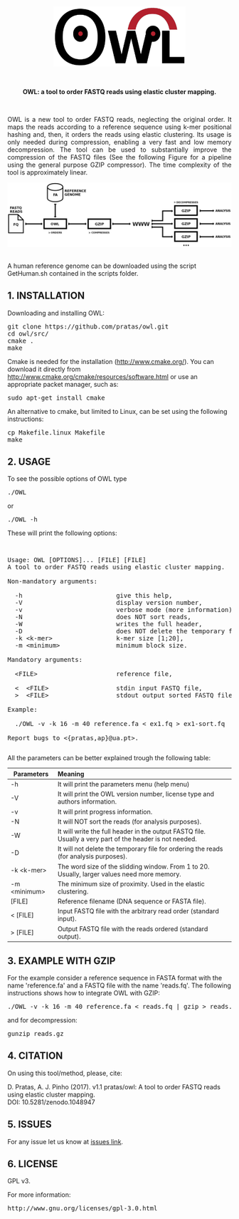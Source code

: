 <p align="center"><img src="imgs/logo.png"
alt="OWL" width="298" border="0" /></p>
<br>

<p align="center"><b>OWL: a tool to order FASTQ reads using elastic cluster mapping.</b></p></br>
<p align="justify">
OWL is a new tool to order FASTQ reads, neglecting the original order. It maps the reads according to a reference sequence using k-mer positional hashing and, then, it orders the reads using elastic clustering. Its usage is only needed during compression, enabling a very fast and low memory decompression. The tool can be used to substantially improve the compression of the FASTQ files (See the following Figure for a pipeline using the general purpose GZIP compressor). The time complexity of the tool is approximately linear.<br></p>
<p align="center"><img src="imgs/description.png"
alt="OWL" width="670" border="0" /></p>
<br>
A human reference genome can be downloaded using the script GetHuman.sh contained in the scripts folder.


## 1. INSTALLATION ##

Downloading and installing OWL:
<pre>
git clone https://github.com/pratas/owl.git
cd owl/src/
cmake .
make
</pre>

Cmake is needed for the installation (http://www.cmake.org/). You can download it directly from http://www.cmake.org/cmake/resources/software.html or use an appropriate packet manager, such as:
<pre>
sudo apt-get install cmake
</pre>
An alternative to cmake, but limited to Linux, can be set using the following instructions:
<pre>
cp Makefile.linux Makefile
make
</pre>

## 2. USAGE ##

To see the possible options of OWL type
<pre>
./OWL
</pre>
or
<pre>
./OWL -h
</pre>
These will print the following options:
<pre>
<p>
Usage: OWL [OPTIONS]... [FILE] [FILE]                                    
A tool to order FASTQ reads using elastic cluster mapping.                        
                                                                         
Non-mandatory arguments:                                                 
                                                                         
  -h                         give this help,                             
  -V                         display version number,                     
  -v                         verbose mode (more information),            
  -N                         does NOT sort reads,                        
  -W                         writes the full header,                     
  -D                         does NOT delete the temporary file,         
  -k &#60k-mer&#62                 k-mer size [1;20],                          
  -m &#60minimum&#62               minimum block size.
                                                                         
Mandatory arguments:                                                     
                                                                         
  &#60FILE&#62                     reference file,                             
                                                                         
  &#60  &#60FILE&#62                  stdin input FASTQ file,                     
  &#62  &#60FILE&#62                  stdout output sorted FASTQ file.
                                                                         
Example:                                                                 
                                                                         
  ./OWL -v -k 16 -m 40 reference.fa &#60 ex1.fq &#62 ex1-sort.fq               
                                                                         
Report bugs to &#60{pratas,ap}@ua.pt&#62.                            
</pre>
All the parameters can be better explained trough the following table:

| Parameters          | Meaning                                                     |
|---------------------|:------------------------------------------------------------|
| -h                  | It will print the parameters menu (help menu)                                        |
| -V                  | It will print the OWL version number, license type and authors information.    |
| -v                  | It will print progress information.    |
| -N                  | It will NOT sort the reads (for analysis purposes). |
| -W                  | It will write the full header in the output FASTQ file. Usually a very part of the header is not needed.    |
| -D                  | It will not delete the temporary file for ordering the reads (for analysis purposes).    |
| -k &#60;k-mer&#62;   | The word size of the slidding window. From 1 to 20. Usually, larger values need more memory.    |
| -m &#60;minimum&#62;      | The minimum size of proximity. Used in the elastic clustering.              |
| [FILE]           | Reference filename (DNA sequence or FASTA file). |
| &#60; [FILE]           | Input FASTQ file with the arbitrary read order (standard input). |
| &#62; [FILE]           | Output FASTQ file with the reads ordered (standard output). |

## 3. EXAMPLE WITH GZIP ##

For the example consider a reference sequence in FASTA format with the name 'reference.fa' and a FASTQ file with the name 'reads.fq'.
The following instructions shows how to integrate OWL with GZIP:
<pre>
./OWL -v -k 16 -m 40 reference.fa < reads.fq | gzip > reads.gz
</pre>
and for decompression:
<pre>
gunzip reads.gz
</pre>

## 4. CITATION ##

On using this tool/method, please, cite:

D. Pratas, A. J. Pinho (2017). v1.1 pratas/owl: A tool to order FASTQ reads using elastic cluster mapping.<br>
DOI: 10.5281/zenodo.1048947 

## 5. ISSUES ##

For any issue let us know at [issues link](https://github.com/pratas/owl/issues).

## 6. LICENSE ##

GPL v3.

For more information:
<pre>http://www.gnu.org/licenses/gpl-3.0.html</pre>

